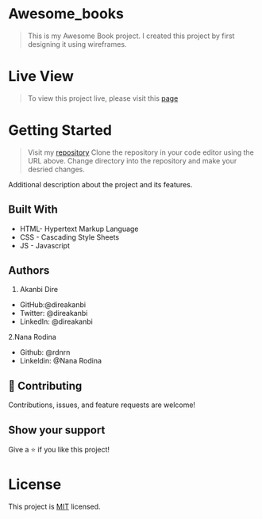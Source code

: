 # Awesome_books

> This is my Awesome Book project.
> I created this project by first designing it using wireframes.

# Live View
> To view this project live, please visit this [page]()

# Getting Started

> Visit my [repository](https://github.com/rdnrn/awesome-books/tree/awesome-books-app)
> Clone the repository in your code editor using the URL above.
> Change directory into the repository and make your desried changes.


Additional description about the project and its features.

## Built With

- HTML- Hypertext Markup Language
- CSS - Cascading Style Sheets
- JS - Javascript

## Authors

1. Akanbi Dire

- GitHub:@direakanbi
- Twitter: @direakanbi
- LinkedIn: @direakanbi

2.Nana Rodina

- Github: @rdnrn
- Linkeldin: @Nana Rodina

## 🤝 Contributing

Contributions, issues, and feature requests are welcome!



## Show your support

Give a ⭐️ if you like this project!

# License
This project is [MIT](./MIT.md) licensed.


